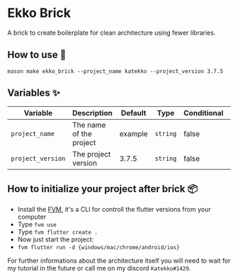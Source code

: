 # Ekko Brick

A brick to create boilerplate for clean architecture using fewer libraries.

## How to use 🚀

```
mason make ekko_brick --project_name katekko --project_version 3.7.5
```

## Variables ✨

| Variable           | Description                     | Default | Type      | Conditional | When             |
| ------------------ | ------------------------------- | ------- | --------- | ----------- | ---------------- |
| `project_name`     | The name of the project         | example | `string`  | false       | N/A              |
| `project_version`  | The project version             | 3.7.5   | `string`  | false       | N/A              |

## How to initialize your project after brick 📦

- Install the [FVM](https://fvm.app/docs/getting_started/installation), it's a CLI for controll the flutter versions from your computer 
- Type `fvm use`
- Type `fvm flutter create .`
- Now just start the project:
- `fvm flutter run -d {windows/mac/chrome/android/ios}`

For further informations about the architecture itself you will need to wait for my tutorial in the future or call me on my discord ```Katekko#1429```.
